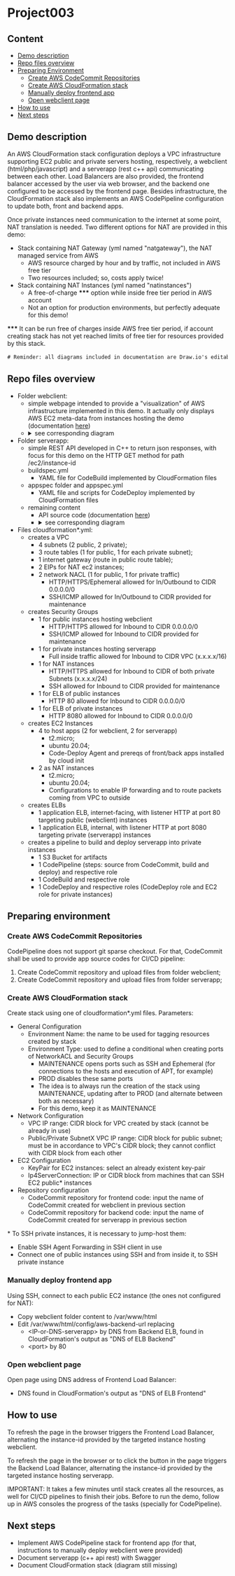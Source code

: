 # Project003

## Content

* [Demo description](#demo-description)
* [Repo files overview](#repo-files-overview)
* [Preparing Environment](#preparing-environment)
  * [Create AWS CodeCommit Repositories](#create-aws-codecommit-repositories)
  * [Create AWS CloudFormation stack](#create-aws-cloudformation-stack)
  * [Manually deploy frontend app](#manually-deploy-frontend-app)
  * [Open webclient page](#open-webclient-page)
* [How to use](#how-to-use)
* [Next steps](#next-steps)

## Demo description

An AWS CloudFormation stack configuration deploys a VPC infrastructure supporting EC2 public and private servers hosting, respectively, a webclient (html/php/javascript) and a serverapp (rest c++ api) communicating between each other. Load Balancers are also provided, the frontend balancer accessed by the user via web browser, and the backend one configured to be accessed by the frontend page. Besides infrastructure, the CloudFormation stack also implements an AWS CodePipeline configuration to update both, front and backend apps.

Once private instances need communication to the internet at some point, NAT translation is needed. Two different options for NAT are provided in this demo:
* Stack containing NAT Gateway (yml named "natgateway"), the NAT managed service from AWS
  * AWS resource charged by hour and by traffic, not included in AWS free tier
  * Two resources included; so, costs apply twice!
* Stack containing NAT Instances (yml named "natinstances")
  * A free-of-charge __\*\*\*__ option while inside free tier period in AWS account
  * Not an option for production environments, but perfectly adequate for this demo!

__\*\*\*__ It can be run free of charges inside AWS free tier period, if account creating stack has not yet reached limits of free tier for resources provided by this stack.

```diff
# Reminder: all diagrams included in documentation are Draw.io's editable layered PNGs.
```

## Repo files overview

* Folder webclient:
  * simple webpage intended to provide a "visualization" of AWS infrastructure implemented in this demo. It actually only displays AWS EC2 meta-data from instances hosting the demo (documentation [here](webclient/README.md))
  * <details><summary>see corresponding diagram</summary><img src="webclient/documents/modules-organization-diagram.png"></details>
* Folder serverapp:
  * simple REST API developed in C++ to return json responses, with focus for this demo on the HTTP GET method for path /ec2/instance-id
  * buildspec.yml
    * YAML file for CodeBuild implemented by CloudFormation files
  * appspec folder and appspec.yml
    * YAML file and scripts for CodeDeploy implemented by CloudFormation files
  * remaining content
    * API source code (documentation [here](serverapp/README.md))
    * <details><summary>see corresponding diagram</summary><img src="serverapp/documents/restapi-logic-diagram.png"></details>
* Files cloudformation\*.yml:
  * creates a VPC
    * 4 subnets (2 public, 2 private);
    * 3 route tables (1 for public, 1 for each private subnet);
    * 1 internet gateway (route in public route table);
    * 2 EIPs for NAT ec2 instances;
    * 2 network NACL (1 for public, 1 for private traffic)
      * HTTP/HTTPS/Ephemeral allowed for In/Outbound to CIDR 0.0.0.0/0
	  * SSH/ICMP allowed for In/Outbound to CIDR provided for maintenance
  * creates Security Groups
    * 1 for public instances hosting webclient
      * HTTP/HTTPS allowed for Inbound to CIDR 0.0.0.0/0
	  * SSH/ICMP allowed for Inbound to CIDR provided for maintenance
    * 1 for private instances hosting serverapp
      * Full inside traffic allowed for Inbound to CIDR VPC (x.x.x.x/16)
    * 1 for NAT instances
      * HTTP/HTTPS allowed for Inbound to CIDR of both private Subnets (x.x.x.x/24)
	  * SSH allowed for Inbound to CIDR provided for maintenance
    * 1 for ELB of public instances
      * HTTP 80 allowed for Inbound to CIDR 0.0.0.0/0
    * 1 for ELB of private instances
      * HTTP 8080 allowed for Inbound to CIDR 0.0.0.0/0
  * creates EC2 Instances
    * 4 to host apps (2 for webclient, 2 for serverapp)
      * t2.micro;
      * ubuntu 20.04;
      * Code-Deploy Agent and prereqs of front/back apps installed by cloud init
    * 2 as NAT instances
      * t2.micro;
      * ubuntu 20.04;
      * Configurations to enable IP forwarding and to route packets coming from VPC to outside
  * creates ELBs
    * 1 application ELB, internet-facing, with listener HTTP at port 80 targeting public (webclient) instances
    * 1 application ELB, internal, with listener HTTP at port 8080 targeting private (serverapp) instances
  * creates a pipeline to build and deploy serverapp into private instances
    * 1 S3 Bucket for artifacts
    * 1 CodePipeline (steps: source from CodeCommit, build and deploy) and respective role
    * 1 CodeBuild and respective role
    * 1 CodeDeploy and respective roles (CodeDeploy role and EC2 role for private instances)
<!--* <details><summary>see corresponding diagram</summary><img src="documents/cloudformation-diagram.png"></details> -->

## Preparing environment

### Create AWS CodeCommit Repositories

CodePipeline does not support git sparse checkout. For that, CodeCommit shall be used to provide app source codes for CI/CD pipeline:
1. Create CodeCommit repository and upload files from folder webclient;
1. Create CodeCommit repository and upload files from folder serverapp;

### Create AWS CloudFormation stack

Create stack using one of cloudformation\*.yml files. Parameters:
* General Configuration
  * Environment Name: the name to be used for tagging resources created by stack
  * Environment Type: used to define a conditional when creating ports of NetworkACL and Security Groups
    * MAINTENANCE opens ports such as SSH and Ephemeral (for connections to the hosts and execution of APT, for example)
    * PROD disables these same ports
    * The idea is to always run the creation of the stack using MAINTENANCE, updating after to PROD (and alternate between both as necessary)
    * For this demo, keep it as MAINTENANCE
* Network Configuration
  * VPC IP range: CIDR block for VPC created by stack (cannot be already in use)
  * Public/Private SubnetX VPC IP range: CIDR block for public subnet; must be in accordance to VPC's CIDR block; they cannot conflict with CIDR block from each other
* EC2 Configuration
  * KeyPair for EC2 instances: select an already existent key-pair
  * Ip4ServerConnection: IP or CIDR block from machines that can SSH EC2 public\* instances
* Repository configuration
  * CodeCommit repository for frontend code: input the name of CodeCommit created for webclient in previous section
  * CodeCommit repository for backend code: input the name of CodeCommit created for serverapp in previous section
  
\* To SSH private instances, it is necessary to jump-host them:
* Enable SSH Agent Forwarding in SSH client in use
* Connect one of public instances using SSH and from inside it, to SSH private instance

### Manually deploy frontend app

Using SSH, connect to each public EC2 instance (the ones not configured for NAT):
* Copy webclient folder content to /var/www/html
* Edit /var/www/html/config/aws-backend-url replacing
  * \<IP-or-DNS-serverapp\> by DNS from Backend ELB, found in CloudFormation's output as "DNS of ELB Backend"
  * \<port\> by 80

### Open webclient page

Open page using DNS address of Frontend Load Balancer:
   * DNS found in CloudFormation's output as "DNS of ELB Frontend"

## How to use

To refresh the page in the browser triggers the Frontend Load Balancer, alternating the instance-id provided by the targeted instance hosting webclient.

To refresh the page in the browser or to click the button in the page triggers the Backend Load Balancer, alternating the instance-id provided by the targeted instance hosting serverapp.

IMPORTANT: It takes a few minutes until stack creates all the resources, as well for CI/CD pipelines to finish their jobs. Before to run the demo, follow up in AWS consoles the progress of the tasks (specially for CodePipeline).

## Next steps

* Implement AWS CodePipeline stack for frontend app (for that, instructions to manually deploy webclient were provided)
* Document serverapp (c++ api rest) with Swagger
* Document CloudFormation stack (diagram still missing)
